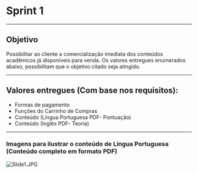 # Sprint 1
-----------------------------------------------------------------------------------------------------------------------------------------------

## Objetivo

Possibilitar ao cliente a comercialização imediata dos conteúdos acadêmicos já disponíveis para venda. 
Os valores entregues enumerados abaixo, possibilitam que o objetivo citado seja atingido. 

-----------------------------------------------------------------------------------------------------------------------------------------------

## Valores entregues (Com base nos requisitos):
- Formas de pagamento
- Funções do Carrinho de Compras
- Conteúdo (Língua Portuguesa PDF- Pontuação)
- Conteúdo (Inglês PDF- Teoria) 

-----------------------------------------------------------------------------------------------------------------------------------------------

### Imagens para ilustrar o conteúdo de Língua Portuguesa (Conteúdo completo em formato PDF)

![Slide1.JPG](https://github.com/Leo0256/Equipe_Lider-Projeto_Integrador/tree/master/Projeto/Documentos/Imagens)


 



